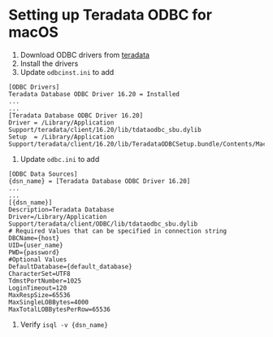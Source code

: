 # Setting up Teradata ODBC for macOS

1. Download ODBC drivers from [teradata](https://downloads.teradata.com/download/connectivity/teradata-odbc-driver-for-mac-os-x)
1. Install the drivers
1. Update `odbcinst.ini` to add
```
[ODBC Drivers]
Teradata Database ODBC Driver 16.20 = Installed
...
...
[Teradata Database ODBC Driver 16.20]
Driver = /Library/Application Support/teradata/client/16.20/lib/tdataodbc_sbu.dylib
Setup  = /Library/Application Support/teradata/client/16.20/lib/TeradataODBCSetup.bundle/Contents/MacOS/TeradataODBCSetup
```
1. Update `odbc.ini` to add
```
[ODBC Data Sources]
{dsn_name} = [Teradata Database ODBC Driver 16.20]
...
...
[{dsn_name}]
Description=Teradata Database
Driver=/Library/Application Support/teradata/client/ODBC/lib/tdataodbc_sbu.dylib
# Required Values that can be specified in connection string
DBCName={host}
UID={user_name}
PWD={password}
#Optional Values
DefaultDatabase={default_database}
CharacterSet=UTF8
TdmstPortNumber=1025
LoginTimeout=120
MaxRespSize=65536
MaxSingleLOBBytes=4000
MaxTotalLOBBytesPerRow=65536
```
1. Verify `isql -v {dsn_name}`
